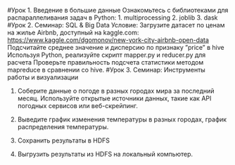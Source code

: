 #Урок 1. Введение в большие данные Ознакомьтесь с библиотеками для распараллеливания задач в Python: 1. multiprocessing 2. joblib 3. dask
#Урок 2. Семинар: SQL & Big Data
Условие:
Загрузите датасет по ценам на жилье Airbnb, доступный на kaggle.com: https://www.kaggle.com/dgomonov/new-york-city-airbnb-open-data
Подсчитайте среднее значение и дисперсию по признаку ”price” в hive
Используя Python, реализуйте скрипт mapper.py и reducer.py для расчета
Проверьте правильность подсчета статистики методом mapreduce в сравнении со hive.
#Урок 3. Семинар: Инструменты работы и визуализации
1. Соберите данные о погоде в разных городах мира за последний месяц. Используйте открытые источники данных, такие как API погодных сервисов или веб-скрейпинг.

2. Выведите график изменения температуры в разных городах, график распределения температуры.

3. Сохранить результаты в HDFS

4. Выгрузить результаты из HDFS на локальный компьютер.
